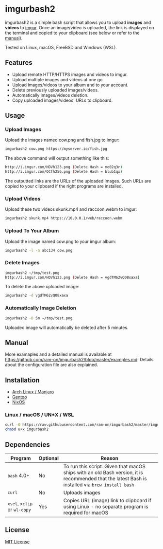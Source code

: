 # imgurbash2

imgurbash2 is a simple bash script that allows you to upload **images** and **videos** to
[imgur](https://imgur.com/). Once an image/video is uploaded, the link is displayed 
on the terminal and copied to your clipboard (see below or refer to the 
[manual](https://github.com/ram-on/imgurbash2/blob/master/examples.md)).

Tested on Linux, macOS, FreeBSD and Windows (WSL).

## Features

* Upload remote HTTP/HTTPS images and videos to imgur.
* Upload multiple images and videos at one go.
* Upload images/videos to your album and to your account.
* Delete previously uploaded images/videos.
* Automatically images/videos deletion.
* Copy uploaded images/videos' URLs to clipboard.

## Usage
### Upload Images

Upload the images named cow.png and fish.jpg to imgur:
```bash
imgurbash2 cow.png https://myserver.io/fish.jpg
```

The above command will output something like this:
```bash
http://i.imgur.com/HDVh123.png (Delete Hash = mo02q3r)
http://i.imgur.com/QCfh256.png (Delete Hash = blub1qx)
```

The outputted links are the URLs of the uploaded images. Such URLs are copied to
your clipboard if the right programs are installed.

### Upload Videos

Upload these two videos skunk.mp4 and raccoon.webm to imgur:
```bash
imgurbash2 skunk.mp4 https://10.0.0.1/web/raccoon.webm
```

### Upload To Your Album

Upload the image named cow.png to your imgur album:
```bash
imgurbash2 -l -a abc134 cow.png
```

### Delete Images

```bash
imgurbash2 ~/tmp/test.png
http://i.imgur.com/HDVh123.png (Delete Hash = vgdTM62vQ08xaxa)
```

To delete the above uploaded image:
```bash
imgurbash2 -d vgdTM62vQ08xaxa
```

### Automatically Image Deletion

```bash
imgurbash2 -D 5m ~/tmp/test.png
```

Uploaded image will automatically be deleted after 5 minutes.


## Manual

More examaples and a detailed manual is available at https://github.com/ram-on/imgurbash2/blob/master/examples.md.
Details about the configuration file are also explained.


## Installation

* [Arch Linux / Manjaro](https://aur.archlinux.org/packages/imgurbash2)
* [Gentoo](https://packages.gentoo.org/packages/app-misc/imgurbash2)
* [NixOS](https://search.nixos.org/packages?show=imgurbash2&type=packages)

### Linux / macOS / UN*X / WSL

```bash
curl -O https://raw.githubusercontent.com/ram-on/imgurbash2/master/imgurbash2
chmod u+x imgurbash2
```

## Dependencies

| Program                      | Optional | Reason |
| ---------------------------- | -------- | ------------- |
| `bash` 4.0+                  | No       | To run this script.  Given that macOS ships with an old Bash version, it is recommended that the latest Bash is installed via `brew install bash`  |
| `curl`                       | No       | Uploads images  |
| `xsel`, `xclip` or `wl-copy` | Yes      | Copies URL (image) link to clipboard if using Linux - no separate program is required for macOS |


## License

[MIT License](https://raw.githubusercontent.com/ram-on/imgurbash2/master/LICENSE)
